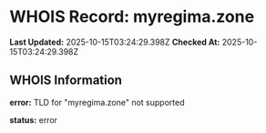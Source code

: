 # WHOIS Record: myregima.zone

**Last Updated:** 2025-10-15T03:24:29.398Z
**Checked At:** 2025-10-15T03:24:29.398Z

## WHOIS Information

**error:** TLD for "myregima.zone" not supported

**status:** error

